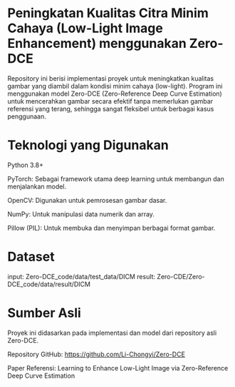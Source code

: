 # Peningkatan Kualitas Citra Minim Cahaya (Low-Light Image Enhancement) menggunakan Zero-DCE

Repository ini berisi implementasi proyek untuk meningkatkan kualitas gambar yang diambil dalam kondisi minim cahaya (low-light). Program ini menggunakan model Zero-DCE (Zero-Reference Deep Curve Estimation) untuk mencerahkan gambar secara efektif tanpa memerlukan gambar referensi yang terang, sehingga sangat fleksibel untuk berbagai kasus penggunaan.

# Teknologi yang Digunakan
Python 3.8+

PyTorch: Sebagai framework utama deep learning untuk membangun dan menjalankan model.

OpenCV: Digunakan untuk pemrosesan gambar dasar.

NumPy: Untuk manipulasi data numerik dan array.

Pillow (PIL): Untuk membuka dan menyimpan berbagai format gambar.

# Dataset
input: Zero-DCE_code/data/test_data/DICM
result: Zero-CDE/Zero-DCE_code/data/result/DICM

# Sumber Asli
Proyek ini didasarkan pada implementasi dan model dari repository asli Zero-DCE.

Repository GitHub: https://github.com/Li-Chongyi/Zero-DCE

Paper Referensi: Learning to Enhance Low-Light Image via Zero-Reference Deep Curve Estimation
